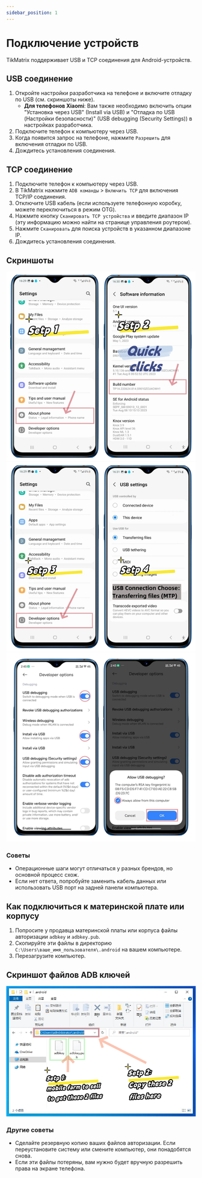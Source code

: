 ```yaml
---
sidebar_position: 1
---
```


# Подключение устройств

TikMatrix поддерживает USB и TCP соединения для Android-устройств.

## USB соединение

1. Откройте настройки разработчика на телефоне и включите отладку по USB (см. скриншоты ниже).
   - **Для телефонов Xiaomi**: Вам также необходимо включить опции "Установка через USB" (Install via USB) и "Отладка по USB (Настройки безопасности)" (USB debugging (Security Settings)) в настройках разработчика.
2. Подключите телефон к компьютеру через USB.
3. Когда появится запрос на телефоне, нажмите `Разрешить` для включения отладки по USB.
4. Дождитесь установления соединения.

## TCP соединение

1. Подключите телефон к компьютеру через USB.
2. В TikMatrix нажмите `ADB команды` > `Включить TCP` для включения TCP/IP соединения.
3. Отключите USB кабель (если используете телефонную коробку, можете переключиться в режим OTG).
4. Нажмите кнопку `Сканировать TCP устройства` и введите диапазон IP (эту информацию можно найти на странице управления роутером).
5. Нажмите `Сканировать` для поиска устройств в указанном диапазоне IP.
6. Дождитесь установления соединения.

## Скриншоты

![Включение отладки по USB шаги 1-2](../img/usbsetp12.png)
![Включение отладки по USB шаги 3-4](../img/usbsetp34.png)
![Включение отладки по USB шаги 5-6](../img/usbsetp56.png)

### Советы

- Операционные шаги могут отличаться у разных брендов, но основной процесс схож.
- Если нет ответа, попробуйте заменить кабель данных или использовать USB порт на задней панели компьютера.

## Как подключиться к материнской плате или корпусу

1. Попросите у продавца материнской платы или корпуса файлы авторизации `adbkey` и `adbkey.pub`.
2. Скопируйте эти файлы в директорию `C:\Users\ваше_имя_пользователя\.android` на вашем компьютере.
3. Перезагрузите компьютер.

## Скриншот файлов ADB ключей

![Файлы ADB ключей](../img/adbkey.png)

### Другие советы

- Сделайте резервную копию ваших файлов авторизации. Если переустановите систему или смените компьютер, они понадобятся снова.
- Если эти файлы потеряны, вам нужно будет вручную разрешить права на экране телефона.
